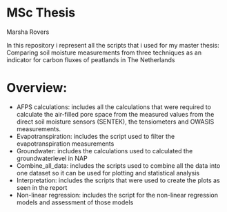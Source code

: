 # MSc Thesis

Marsha Rovers

In this repository i represent all the scripts that i used for my master thesis: Comparing soil moisture measurements from three techniques as an indicator for carbon fluxes of peatlands in The Netherlands

# Overview:
  -  AFPS calculations: includes all the calculations that were required to calculate the air-filled pore space from the measured values from the direct soil moisture sensors (SENTEK), the tensiometers and OWASIS measurements.
  -  Evapotranspiration: includes the script used to filter the evapotranspiration measurements
  -  Groundwater: includes the calculations used to calculated the groundwaterlevel in NAP
  -  Combine_all_data: includes the scripts used to combine all the data into one dataset so it can be used for plotting and statistical analysis
  -  Interpretation: includes the scripts that were used to create the plots as seen in the report
  -  Non-linear regression: includes the script for the non-linear regression models and assessment of those models
